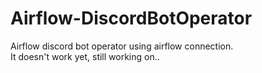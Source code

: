# Airflow-DiscordBotOperator
Airflow discord bot operator using airflow connection.  
It doesn't work yet, still working on..
